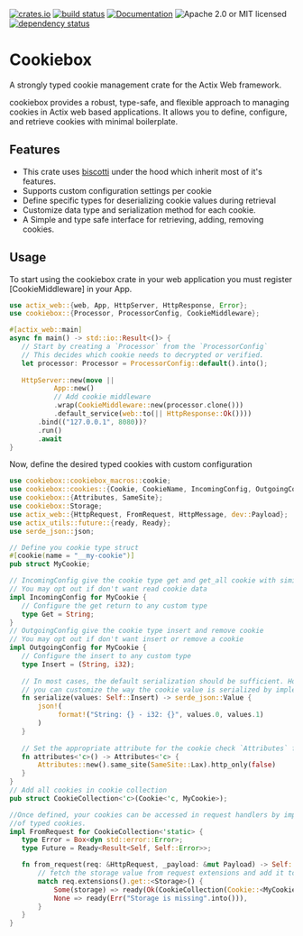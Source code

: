 
[![crates.io](https://img.shields.io/crates/v/cookiebox?label=latest)](https://crates.io/crates/cookiebox)
[![build status](https://github.com/Msalah73/cookiebox/actions/workflows/ci.yml/badge.svg?branch=master)](https://github.com/Msalah73/cookiebox/actions/workflows/ci.yml/)
[![Documentation](https://docs.rs/cookiebox/badge.svg?version=latest)](https://docs.rs/cookiebox/latest)
![Apache 2.0 or MIT licensed](https://img.shields.io/crates/l/cookiebox)
[![dependency status](https://deps.rs/repo/github/Msalah73/cookiebox/status.svg)](https://deps.rs/repo/github/Msalah73/cookiebox)

# Cookiebox

<!-- cargo-rdme start -->

A strongly typed cookie management crate for the Actix Web framework.

cookiebox provides a robust, type-safe, and flexible approach to managing cookies in Actix web based applications.
It allows you to define, configure, and retrieve cookies with minimal boilerplate.

## Features
- This crate uses [biscotti](https://docs.rs/biscotti/latest/biscotti/) under the hood which inherit most of it's features.
- Supports custom configuration settings per cookie
- Define specific types for deserializing cookie values during retrieval
- Customize data type and serialization method for each cookie.
- A Simple and type safe interface for retrieving, adding, removing cookies.

## Usage
To start using the cookiebox crate in your web application you must register [CookieMiddleware] in your App.
```rust
use actix_web::{web, App, HttpServer, HttpResponse, Error};
use cookiebox::{Processor, ProcessorConfig, CookieMiddleware};

#[actix_web::main]
async fn main() -> std::io::Result<()> {
   // Start by creating a `Processor` from the `ProcessorConfig`
   // This decides which cookie needs to decrypted or verified.
   let processor: Processor = ProcessorConfig::default().into();
  
   HttpServer::new(move ||
           App::new()
           // Add cookie middleware
           .wrap(CookieMiddleware::new(processor.clone()))
           .default_service(web::to(|| HttpResponse::Ok())))
       .bind(("127.0.0.1", 8080))?
       .run()
       .await
}
```
Now, define the desired typed cookies with custom configuration
```rust
use cookiebox::cookiebox_macros::cookie;
use cookiebox::cookies::{Cookie, CookieName, IncomingConfig, OutgoingConfig};
use cookiebox::{Attributes, SameSite};
use cookiebox::Storage;
use actix_web::{HttpRequest, FromRequest, HttpMessage, dev::Payload};
use actix_utils::future::{ready, Ready};
use serde_json::json;

// Define you cookie type struct
#[cookie(name = "__my-cookie")]
pub struct MyCookie;

// IncomingConfig give the cookie type get and get_all cookie with similar name
// You may opt out if don't want read cookie data
impl IncomingConfig for MyCookie {
   // Configure the get return to any custom type
   type Get = String;
}
// OutgoingConfig give the cookie type insert and remove cookie
// You may opt out if don't want insert or remove a cookie
impl OutgoingConfig for MyCookie {
   // Configure the insert to any custom type
   type Insert = (String, i32);
   
   // In most cases, the default serialization should be sufficient. However, if needed,
   // you can customize the way the cookie value is serialized by implementing this method.
   fn serialize(values: Self::Insert) -> serde_json::Value {
       json!(
            format!("String: {} - i32: {}", values.0, values.1)
       )
   }
   
   // Set the appropriate attribute for the cookie check `Attributes` for more details
   fn attributes<'c>() -> Attributes<'c> {
       Attributes::new().same_site(SameSite::Lax).http_only(false)
   }
}
// Add all cookies in cookie collection
pub struct CookieCollection<'c>(Cookie<'c, MyCookie>);

//Once defined, your cookies can be accessed in request handlers by implementing `FromRequest` for a collection
//of typed cookies.
impl FromRequest for CookieCollection<'static> {
   type Error = Box<dyn std::error::Error>;
   type Future = Ready<Result<Self, Self::Error>>;

   fn from_request(req: &HttpRequest, _payload: &mut Payload) -> Self::Future {
       // fetch the storage value from request extensions and add it to all your cookies
       match req.extensions().get::<Storage>() {
           Some(storage) => ready(Ok(CookieCollection(Cookie::<MyCookie>::new(&storage)))),
           None => ready(Err("Storage is missing".into())),
       }
   }
}
```

<!-- cargo-rdme end -->
